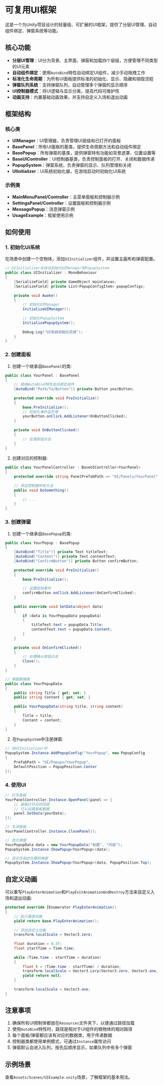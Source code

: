 # 可复用UI框架

这是一个为Unity项目设计的轻量级、可扩展的UI框架，提供了分层UI管理、自动组件绑定、弹窗系统等功能。

## 核心功能

- **分层UI管理**：UI分为背景、主界面、弹窗和加载四个层级，方便管理不同类型的UI元素
- **自动组件绑定**：使用`AutoBind`特性自动绑定UI组件，减少手动拖拽工作
- **标准化生命周期**：为所有UI面板提供标准的初始化、显示、隐藏和销毁流程
- **弹窗队列系统**：支持弹窗队列，自动管理多个弹窗的显示顺序
- **UI控制器模式**：将UI逻辑与显示分离，提高代码可维护性
- **动画支持**：内置基础动画效果，并支持自定义入场和退出动画

## 框架结构

### 核心类

- **UIManager**：UI管理器，负责管理UI层级和已打开的面板
- **BasePanel**：所有UI面板的基类，提供生命周期方法和自动组件绑定
- **BasePopup**：所有弹窗的基类，提供弹窗特有功能如背景遮罩、位置设置等
- **BaseUIController**：UI控制器基类，负责控制面板的打开、关闭和数据传递
- **PopupSystem**：弹窗系统，负责弹窗的显示、队列管理和关闭
- **UIInitializer**：UI系统初始化器，在游戏启动时初始化UI系统

### 示例类

- **MainMenuPanel/Controller**：主菜单面板和控制器示例
- **SettingsPanel/Controller**：设置面板和控制器示例
- **MessagePopup**：消息弹窗示例
- **UsageExample**：框架使用示例

## 如何使用

### 1. 初始化UI系统

在场景中创建一个空物体，添加`UIInitializer`组件，并设置主画布和弹窗配置。

```csharp
// UIInitializer会自动初始化UIManager和PopupSystem
public class UIInitializer : MonoBehaviour
{
    [SerializeField] private GameObject mainCanvas;
    [SerializeField] private List<PopupConfigItem> popupConfigs;
    
    private void Awake()
    {
        // 初始化UIManager
        InitializeUIManager();
        
        // 初始化PopupSystem
        InitializePopupSystem();
        
        Debug.Log("UI系统初始化完成");
    }
}
```

### 2. 创建面板

1. 创建一个继承自`BasePanel`的类:

```csharp
public class YourPanel : BasePanel
{
    // 使用AutoBind特性自动绑定组件
    [AutoBind("Path/To/Button")] private Button yourButton;
    
    protected override void PreInitialize()
    {
        base.PreInitialize();
        // 初始化事件监听等
        yourButton.onClick.AddListener(OnButtonClicked);
    }
    
    private void OnButtonClicked()
    {
        // 处理按钮点击
    }
}
```

2. 创建对应的控制器:

```csharp
public class YourPanelController : BaseUIController<YourPanel>
{
    protected override string PanelPrefabPath => "UI/Panels/YourPanel";
    
    // 添加控制器特有方法
    public void DoSomething()
    {
        // ...
    }
}
```

### 3. 创建弹窗

1. 创建一个继承自`BasePopup`的类:

```csharp
public class YourPopup : BasePopup
{
    [AutoBind("Title")] private Text titleText;
    [AutoBind("Content")] private Text contentText;
    [AutoBind("ConfirmButton")] private Button confirmButton;
    
    protected override void PreInitialize()
    {
        base.PreInitialize();
        
        // 设置按钮事件
        confirmButton.onClick.AddListener(OnConfirmClicked);
    }
    
    public override void SetData(object data)
    {
        if (data is YourPopupData popupData)
        {
            titleText.text = popupData.Title;
            contentText.text = popupData.Content;
        }
    }
    
    private void OnConfirmClicked()
    {
        // 处理确认按钮点击
        Close();
    }
}

// 弹窗数据类
public class YourPopupData
{
    public string Title { get; set; }
    public string Content { get; set; }
    
    public YourPopupData(string title, string content)
    {
        Title = title;
        Content = content;
    }
}
```

2. 在`PopupSystem`中注册弹窗:

```csharp
// 在UIInitializer中
PopupSystem.Instance.AddPopupConfig("YourPopup", new PopupConfig
{
    PrefabPath = "UI/Popups/YourPopup",
    DefaultPosition = PopupPosition.Center
});
```

### 4. 使用UI

```csharp
// 打开面板
YourPanelController.Instance.OpenPanel(panel => {
    // 面板打开后的回调
    // 可以设置面板数据
    panel.SetData(yourData);
});

// 关闭面板
YourPanelController.Instance.ClosePanel();

// 显示弹窗
YourPopupData data = new YourPopupData("标题", "内容");
PopupSystem.Instance.ShowPopup<YourPopup>(data);

// 显示在指定位置的弹窗
PopupSystem.Instance.ShowPopup<YourPopup>(data, PopupPosition.Top);
```

## 自定义动画

可以重写`PlayEnterAnimation`和`PlayExitAnimationAndDestroy`方法来自定义入场和退出动画:

```csharp
protected override IEnumerator PlayEnterAnimation()
{
    // 执行基类动画
    yield return base.PlayEnterAnimation();
    
    // 添加自定义动画
    transform.localScale = Vector3.zero;
    
    float duration = 0.3f;
    float startTime = Time.time;
    
    while (Time.time - startTime < duration)
    {
        float t = (Time.time - startTime) / duration;
        transform.localScale = Vector3.Lerp(Vector3.zero, Vector3.one, t);
        yield return null;
    }
    
    transform.localScale = Vector3.one;
}
```

## 注意事项

1. 确保所有UI预制体都放在`Resources`文件夹下，以便通过路径加载
2. 使用`AutoBind`特性时，路径是相对于UI组件的根物体的相对路径
3. 每个面板/弹窗都应该有对应的数据类，用于传递数据
4. 控制器类都使用单例模式，可通过`Instance`属性访问
5. 弹窗默认会进入队列，按先后顺序显示，如果队列中有多个弹窗

## 示例场景

查看`Assets/Scenes/UIExample.unity`场景，了解框架的基本用法。 